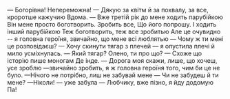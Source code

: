 — Богорівна! Непереможна!
— Дякую  за квітм й за похвалу, за все, кроротше кажучию
Вдома.
— Вже третій рік до мене ходить парубійкою Він мене просто боготворить. Зробить все, Що його попрошу. І ходить інший парубійкою Теж боготворить, теж все зробитью Але це очувидно -- я головна героїня, звичайно, що мене всі люблятью
— Чому ж ти мені це розповідаєш?
— Хочу скинути тягар з плечей — я опустила плечі й мило усміхнулась.
— Який тягар? Олено, ти про що?
— Схоже що історію пише моногам
Де інде.
— Дорога моя скажи, лише, що хочеш, усе зроблю —звичайно зробить, я ж головна героїня  того, чим би це не було.
—Нічого не потрібно, лиш не забувай мене
— Чи не забудеш й ти мене?
—Ніколи! — уже забула
— Любчику, вже пізно, я йду додомую Па!



































































































































































































































































































































































































































































































































































































































































































































































































































































































































































































































































































































































































































































































































































































